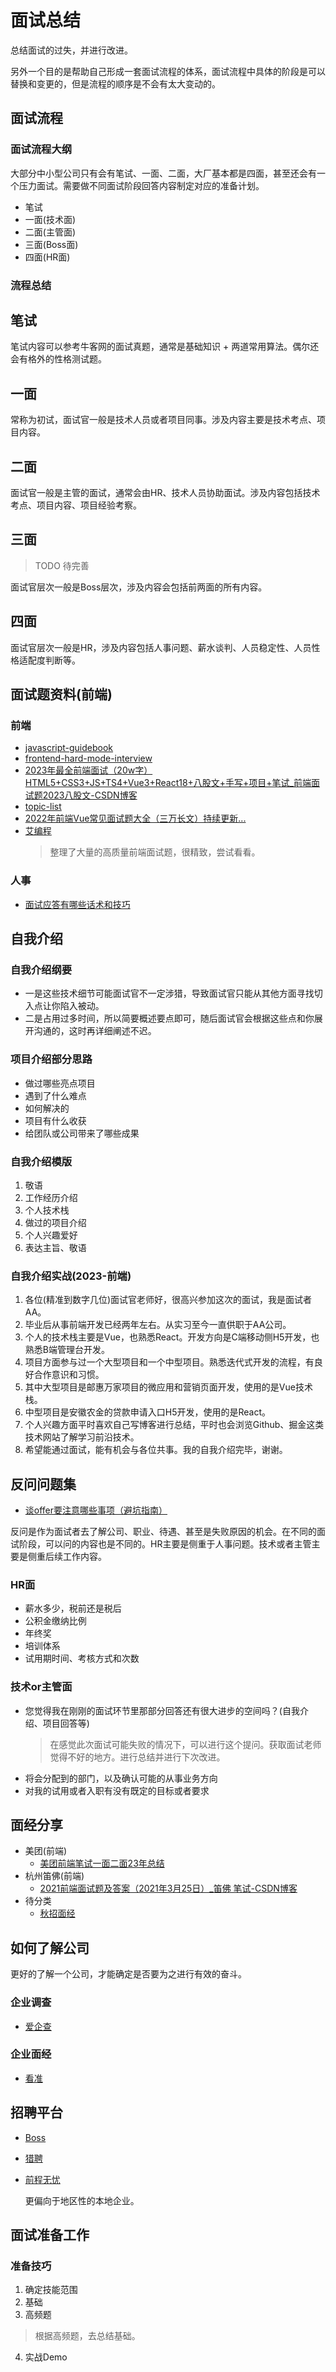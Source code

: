 # 面试总结
总结面试的过失，并进行改进。

另外一个目的是帮助自己形成一套面试流程的体系，面试流程中具体的阶段是可以替换和变更的，但是流程的顺序是不会有太大变动的。

## 面试流程

### 面试流程大纲
大部分中小型公司只有会有笔试、一面、二面，大厂基本都是四面，甚至还会有一个压力面试。需要做不同面试阶段回答内容制定对应的准备计划。 

- 笔试
- 一面(技术面)
- 二面(主管面)
- 三面(Boss面)
- 四面(HR面)

### 流程总结
## 笔试
笔试内容可以参考牛客网的面试真题，通常是基础知识 + 两道常用算法。偶尔还会有格外的性格测试题。

## 一面
常称为初试，面试官一般是技术人员或者项目同事。涉及内容主要是技术考点、项目内容。

## 二面
面试官一般是主管的面试，通常会由HR、技术人员协助面试。涉及内容包括技术考点、项目内容、项目经验考察。

## 三面
> TODO 待完善

面试官层次一般是Boss层次，涉及内容会包括前两面的所有内容。

## 四面
面试官层次一般是HR，涉及内容包括人事问题、薪水谈判、人员稳定性、人员性格适配度判断等。

## 面试题资料(前端)
### 前端
- [javascript-guidebook](https://tsejx.github.io/javascript-guidebook/)
- [frontend-hard-mode-interview](https://coffe1891.gitbook.io/frontend-hard-mode-interview/)
- [2023年最全前端面试（20w字）HTML5+CSS3+JS+TS4+Vue3+React18+八股文+手写+项目+笔试_前端面试题2023八股文-CSDN博客](https://blog.csdn.net/qq_28838891/article/details/124638456?csdn_share_tail=%7B%22type%22%3A%22blog%22%2C%22rType%22%3A%22article%22%2C%22rId%22%3A%22124638456%22%2C%22source%22%3A%22qq_28838891%22%7D)
- [topic-list](https://fe.ecool.fun/topic-list)
- [2022年前端Vue常见面试题大全（三万长文）持续更新...](https://blog.csdn.net/weixin_53150999/article/details/122516253)
- [艾编程](https://www.arryblog.com/)
  > 整理了大量的高质量前端面试题，很精致，尝试看看。

### 人事
- [面试应答有哪些话术和技巧](https://fe.ecool.fun/article-detail/I429Z8)

## 自我介绍

### 自我介绍纲要
- 一是这些技术细节可能面试官不一定涉猎，导致面试官只能从其他方面寻找切入点让你陷入被动。
- 二是占用过多时间，所以简要概述要点即可，随后面试官会根据这些点和你展开沟通的，这时再详细阐述不迟。

### 项目介绍部分思路
- 做过哪些亮点项目
- 遇到了什么难点
- 如何解决的
- 项目有什么收获
- 给团队或公司带来了哪些成果

### 自我介绍模版
1. 敬语
2. 工作经历介绍
3. 个人技术栈
4. 做过的项目介绍
5. 个人兴趣爱好
6. 表达主旨、敬语

### 自我介绍实战(2023-前端)
1. 各位(精准到数字几位)面试官老师好，很高兴参加这次的面试，我是面试者AA。
2. 毕业后从事前端开发已经两年左右。从实习至今一直供职于AA公司。
3. 个人的技术栈主要是Vue，也熟悉React。开发方向是C端移动侧H5开发，也熟悉B端管理台开发。
4. 项目方面参与过一个大型项目和一个中型项目。熟悉迭代式开发的流程，有良好合作意识和习惯。
  1. 其中大型项目是邮惠万家项目的微应用和营销页面开发，使用的是Vue技术栈。
  2. 中型项目是安徽农金的贷款申请入口H5开发，使用的是React。
5. 个人兴趣方面平时喜欢自己写博客进行总结，平时也会浏览Github、掘金这类技术网站了解学习前沿技术。
6. 希望能通过面试，能有机会与各位共事。我的自我介绍完毕，谢谢。

## 反问问题集
- [谈offer要注意哪些事项（避坑指南）](https://fe.ecool.fun/article-detail/I46LJG)

反问是作为面试者去了解公司、职业、待遇、甚至是失败原因的机会。在不同的面试阶段，可以问的内容也是不同的。HR主要是侧重于人事问题。技术或者主管主要是侧重后续工作内容。

### HR面
- 薪水多少，税前还是税后
- 公积金缴纳比例
- 年终奖
- 培训体系
- 试用期时间、考核方式和次数

### 技术or主管面
- 您觉得我在刚刚的面试环节里那部分回答还有很大进步的空间吗？(自我介绍、项目回答等)
  > 在感觉此次面试可能失败的情况下，可以进行这个提问。获取面试老师觉得不好的地方。进行总结并进行下次改进。
- 将会分配到的部门，以及确认可能的从事业务方向
- 对我的试用或者入职有没有既定的目标或者要求

## 面经分享
- 美团(前端)
  - [美团前端笔试一面二面23年总结](https://www.nowcoder.com/discuss/473531500084854784)
- 杭州笛佛(前端)
  - [2021前端面试题及答案（2021年3月25日）_笛佛 笔试-CSDN博客](https://blog.csdn.net/laosixnotwo/article/details/115220416)
- 待分类
  - [秋招面经](https://www.nowcoder.com/discuss/353158594822610944?sourceSSR=search)

## 如何了解公司
更好的了解一个公司，才能确定是否要为之进行有效的奋斗。

### 企业调查
- [爱企查](https://aiqicha.baidu.com/)

### 企业面经
- [看准](https://www.kanzhun.com/)

## 招聘平台
- [Boss](https://www.zhipin.com/hefei/?ka=header-home-logo)
- [猎聘](https://www.liepin.com/)
- [前程无忧](https://www.51job.com/)
  
  更偏向于地区性的本地企业。

## 面试准备工作
### 准备技巧
1. 确定技能范围 
3. 基础
3. 高频题
  > 根据高频题，去总结基础。
4. 实战Demo
